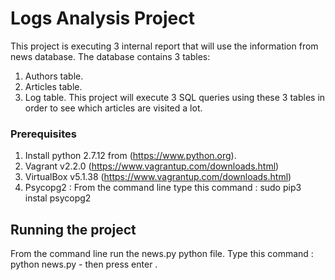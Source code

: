 # Logs Analysis Project

This project is executing 3 internal report that will use the information from
news database. The database contains 3 tables:
1. Authors table.
2. Articles table.
3. Log table.
This project will execute 3 SQL queries using these 3 tables in order to see
which articles are visited a lot.

### Prerequisites

1. Install python 2.7.12 from (https://www.python.org).
2. Vagrant v2.2.0  (https://www.vagrantup.com/downloads.html)
3. VirtualBox v5.1.38  (https://www.vagrantup.com/downloads.html)
4. Psycopg2 :
   From the command line type this command : sudo pip3 instal psycopg2


## Running the project

From the command line run the news.py python file.
Type this command : python news.py - then press enter .
